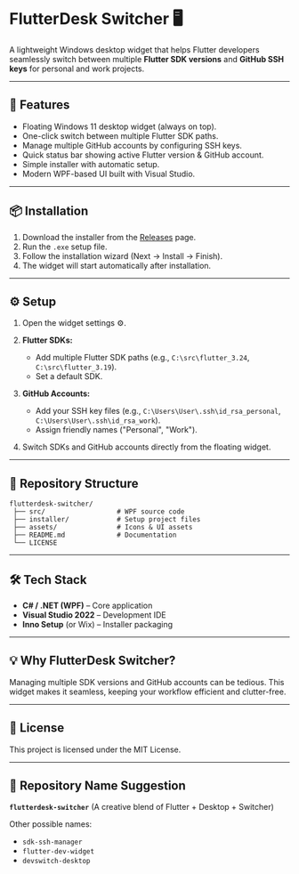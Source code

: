 # FlutterDesk Switcher 🖥️

A lightweight Windows desktop widget that helps Flutter developers seamlessly switch between multiple **Flutter SDK versions** and **GitHub SSH keys** for personal and work projects.

---

## 🚀 Features

* Floating Windows 11 desktop widget (always on top).
* One-click switch between multiple Flutter SDK paths.
* Manage multiple GitHub accounts by configuring SSH keys.
* Quick status bar showing active Flutter version & GitHub account.
* Simple installer with automatic setup.
* Modern WPF-based UI built with Visual Studio.

---

## 📦 Installation

1. Download the installer from the [Releases](./releases) page.
2. Run the `.exe` setup file.
3. Follow the installation wizard (Next → Install → Finish).
4. The widget will start automatically after installation.

---

## ⚙️ Setup

1. Open the widget settings ⚙️.
2. **Flutter SDKs:**

   * Add multiple Flutter SDK paths (e.g., `C:\src\flutter_3.24`, `C:\src\flutter_3.19`).
   * Set a default SDK.
3. **GitHub Accounts:**

   * Add your SSH key files (e.g., `C:\Users\User\.ssh\id_rsa_personal`, `C:\Users\User\.ssh\id_rsa_work`).
   * Assign friendly names ("Personal", "Work").
4. Switch SDKs and GitHub accounts directly from the floating widget.

---

## 📂 Repository Structure

```
flutterdesk-switcher/
 ├── src/                  # WPF source code
 ├── installer/            # Setup project files
 ├── assets/               # Icons & UI assets
 ├── README.md             # Documentation
 └── LICENSE
```

---

## 🛠️ Tech Stack

* **C# / .NET (WPF)** – Core application
* **Visual Studio 2022** – Development IDE
* **Inno Setup** (or Wix) – Installer packaging

---

## 💡 Why FlutterDesk Switcher?

Managing multiple SDK versions and GitHub accounts can be tedious. This widget makes it seamless, keeping your workflow efficient and clutter-free.

---

## 📜 License

This project is licensed under the MIT License.

---

## 🔗 Repository Name Suggestion

**`flutterdesk-switcher`**
(A creative blend of Flutter + Desktop + Switcher)

Other possible names:

* `sdk-ssh-manager`
* `flutter-dev-widget`
* `devswitch-desktop`
